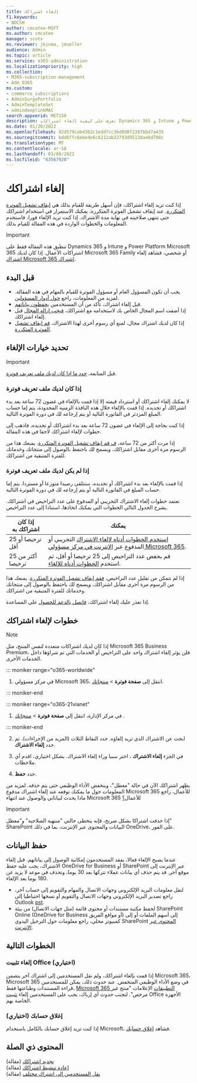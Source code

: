 ```yaml
---
title: إلغاء اشتراكك
f1.keywords:
- NOCSH
author: cmcatee-MSFT
ms.author: cmcatee
manager: scotv
ms.reviewer: jkinma, jmueller
audience: Admin
ms.topic: article
ms.service: o365-administration
ms.localizationpriority: high
ms.collection:
- M365-subscription-management
- Adm_O365
ms.custom:
- commerce_subscriptions
- AdminSurgePortfolio
- AdminTemplateSet
- admindeeplinkMAC
search.appverid: MET150
description: تعرف على كيفية إلغاء اشتراكات Dynamics 365 و Intune و Power Platform Microsoft 365 الإصدار التجريبي للأعمال أو الاشتراكات المدفوعة في مركز مسؤولي Microsoft 365.
ms.date: 01/20/2022
ms.openlocfilehash: 82d579cab43b2c1edd7cc3bd898f2397bbd7a435
ms.sourcegitcommit: bdd6ffc6ebe4e6cb212ab22793d9513dae6d798c
ms.translationtype: MT
ms.contentlocale: ar-SA
ms.lasthandoff: 03/08/2022
ms.locfileid: "63567920"
---
```

# <a name="cancel-your-subscription"></a>إلغاء اشتراكك

إذا كنت تريد إلغاء اشتراكك، فإن أسهل طريقة للقيام بذلك هي [إيقاف تشغيل الفوترة المتكررة](renew-your-subscription.md). عند إيقاف تشغيل الفوترة المتكررة، يمكنك الاستمرار في استخدام اشتراكك حتى تنتهي صلاحيته في نهاية مدة الاشتراك. إذا كنت تريد الإلغاء فورا، فاستخدم المعلومات والخطوات الواردة في هذه المقالة للقيام بذلك.

> [!IMPORTANT]
> تنطبق هذه المقالة فقط على Dynamics 365 و Intune و Power Platform Microsoft 365 اشتراكات الأعمال. إذا كان لديك Microsoft 365 Family أو شخصي، فشاهد إلغاء [اشتراك Microsoft 365 اشتراك](https://support.microsoft.com/office/cancel-a-microsoft-365-subscription-46e2634c-c64b-4c65-94b9-2cc9c960e91b?OCID=M365_DocsCancel_Link).

## <a name="before-you-begin"></a>قبل البدء

- يجب أن تكون المسؤول العام أو مسؤول الفوترة للقيام بالمهام في هذه المقالة. لمزيد من المعلومات، راجع [حول أدوار المسؤولين](../../admin/add-users/about-admin-roles.md).
- قبل إلغاء اشتراك، تأكد من أن المستخدمين [يحفظون بياناتهم](#save-your-data).
- إذا أضفت اسم المجال الخاص بك لاستخدامه مع اشتراكك، [فيجب إزالة المجال](../../admin/get-help-with-domains/remove-a-domain.md) قبل إلغاء اشتراكك.
- إذا كان لديك اشتراك مجال، لمنع أي رسوم أخرى لهذا الاشتراك، [قم إيقاف تشغيل الفوترة المتكررة](renew-your-subscription.md).

## <a name="determine-your-cancellation-options"></a>تحديد خيارات الإلغاء

> [!IMPORTANT]
> قبل المتابعة، [حدد ما إذا كان لديك ملف تعريف فوترة](../billing-and-payments/manage-billing-profiles.md#view-my-billing-profiles).

### <a name="if-you-have-a-billing-profile"></a>إذا كان لديك ملف تعريف فوترة

لا يمكنك إلغاء اشتراكك أو استرداد قيمته إلا إذا قمت بالإلغاء في غضون 72 ساعة بعد بدء اشتراكك أو تجديده. إذا قمت بالإلغاء خلال هذه النافذة الزمنية المحدودة، يتم إما حساب المبلغ المزدثر في الفاتورة التالية أو يتم إرجاعه لك في دورة الفوترة التالية.

إذا كنت بحاجة إلى الإلغاء في غضون 72 ساعة بعد بدء اشتراكك أو تجديده، فاذهب إلى [](#steps-to-cancel-your-subscription) خطوات لإلغاء اشتراكك لاحقا في هذه المقالة.

إذا مرت أكثر من 72 ساعة، [ف قم إيقاف تشغيل الفوترة المتكررة](renew-your-subscription.md). يمنعك هذا من الرسوم مرة أخرى مقابل اشتراكك، ويسمح لك باحتفظ بالوصول إلى منتجاتك وخدماتك للفترة المتبقية من اشتراكك.

### <a name="if-you-dont-have-a-billing-profile"></a>إذا لم يكن لديك ملف تعريف فوترة

إذا قمت بالإلغاء بعد بدء اشتراكك أو تجديده، ستتلقى رصيدا متوزعا أو مستردا. يتم إما حساب المبلغ في الفاتورة التالية أو يتم إرجاعه لك في دورة الفوترة التالية.

تعتمد خطوات إلغاء الاشتراك التجريبي أو المدفوع على عدد التراخيص في اشتراكك. يشرح الجدول التالي الخطوات التي يمكنك اتخاذها، استنادا إلى عدد التراخيص.

|إذا كان اشتراكك به  |يمكنك  |
|--------------|--------------|
|25 ترخيصا أو أقل  | [استخدم الخطوات أدناه لإلغاء الاشتراك](#steps-to-cancel-your-subscription) التجريبي أو المدفوع عبر <a href="https://go.microsoft.com/fwlink/p/?linkid=2024339" target="_blank">الإنترنت في مركز مسؤولي Microsoft 365</a>.        |
|أكثر من 25 ترخيصا   | قم بخفض عدد التراخيص إلى 25 ترخيصا أو أقل، ثم استخدم [الخطوات أدناه للإلغاء](#steps-to-cancel-your-subscription).      |

إذا لم تتمكن من تقليل عدد التراخيص، [فقم إيقاف تشغيل الفوترة المتكررة](renew-your-subscription.md). يمنعك هذا من الرسوم مرة أخرى مقابل اشتراكك، ويسمح لك باحتفظ بالوصول إلى منتجاتك وخدماتك للفترة المتبقية من اشتراكك.

إذا تعذر عليك إلغاء اشتراكك، [فاتصل بالدعم للحصول](../../admin/get-help-support.md) على المساعدة.

## <a name="steps-to-cancel-your-subscription"></a>خطوات لإلغاء اشتراكك

> [!NOTE]
> إذا كان لديك اشتراكات متعددة لنفس المنتج، مثل Microsoft 365 Business Premium، فلن يؤثر إلغاء اشتراك واحد على التراخيص أو الخدمات التي تم شراؤها داخل الخدمات الأخرى.

::: moniker range="o365-worldwide"

1. في مركز مسؤولي Microsoft 365، انتقل إلى **صفحة فوترة** \> <a href="https://go.microsoft.com/fwlink/p/?linkid=842054" target="_blank">منتجاتك</a>.

::: moniker-end

::: moniker range="o365-21vianet"

1. في مركز الإدارة، انتقل إلى **صفحة فوترة** \> <a href="https://go.microsoft.com/fwlink/p/?linkid=850626" target="_blank">منتجاتك</a> .

::: moniker-end

2. ابحث عن الاشتراك الذي تريد إلغاؤه. حدد النقاط الثلاث (المزيد من الإجراءات)، ثم حدد **إلغاء الاشتراك**.

3. في الجزء **إلغاء الاشتراك** ، اختر سببا وراء إلغاء الاشتراك. بشكل اختياري، اقدم أي ملاحظات.

4. حدد **حفظ**.

يظهر اشتراكك الآن في حالة "معطل"، وينخفض الأداء الوظيفي حتى يتم حذفه. لمزيد من المعلومات حول ما يمكنك توقعه عند إلغاء اشتراك مدفوع Microsoft 365 للأعمال، راجع ماذا يحدث لبياناتي والوصول عند انتهاء Microsoft 365 للأعمال[؟](what-if-my-subscription-expires.md)

> [!IMPORTANT]
> إذا حذفت اشتراكا بشكل صريح، فإنه يتخطى حالتي  "منتهية الصلاحية" و"معطل" SharePoint البيانات والمحتوى عبر الإنترنت، بما في ذلك OneDrive، على الفور.

## <a name="save-your-data"></a>حفظ البيانات

عندما يصبح الإلغاء فعالا، يفقد المستخدمون إمكانية الوصول إلى بياناتهم. قبل إلغاء الاشتراك، يجب عليه حفظ OneDrive for Business أو SharePoint عبر الإنترنت إلى موقع آخر. قد يتم حذف أي بيانات عملاء تتركها بعد 30 يوما، وتحذف في موعد لا يزيد عن 180 يوما بعد الإلغاء.

- لنقل معلومات البريد الإلكتروني وجهات الاتصال والمهام والتقويم إلى حساب آخر، راجع تصدير البريد الإلكتروني وجهات الاتصال والتقويم أو نسخها احتياطيا إلى Outlook [pst](https://support.microsoft.com/office/14252b52-3075-4e9b-be4e-ff9ef1068f91).
- لحفظ مكتبة مستندات أو محتوى قائمة (مثل جهات الاتصال) من بيئة SharePoint Online (OneDrive for Business أو مواقع الفريق) إلى أسهم الملفات أو إلى كمبيوتر محلي، راجع معلومات حول الترحيل اليدوي SharePoint [المحتوى عبر الإنترنت](/sharepoint/troubleshoot/migration-tool/content-manual-migration).

## <a name="next-steps"></a>الخطوات التالية

### <a name="uninstall-office-optional"></a>إلغاء تثبيت Office (اختياري)

إذا قمت بإلغاء اشتراكك، ولم نقل المستخدمين إلى [](move-users-different-subscription.md) اشتراك آخر يتضمن Microsoft 365، Microsoft 365 في وضع الأداء الوظيفي المنخفض. عند حدوث ذلك، يمكن للمستخدمين قراءة المستندات وطباعتها فقط، [Microsoft 365 التطبيقات](https://support.microsoft.com/office/0d23d3c0-c19c-4b2f-9845-5344fedc4380) الإعلامات "منتج غير مرخص". لتجنب حدوث أي إرباك، يجب على المستخدمين إلغاء [تثبيت](https://support.microsoft.com/office/9dd49b83-264a-477a-8fcc-2fdf5dbf61d8) Office الأجهزة الخاصة بهم.

### <a name="close-your-account-optional"></a>إغلاق حسابك (اختياري)

إذا كنت تريد إغلاق حسابك بالكامل باستخدام Microsoft، فشاهد [إغلاق حسابك](../close-your-account.md).

## <a name="related-content"></a>المحتوى ذي الصلة

[تجديد اشتراكك](renew-your-subscription.md) (مقالة)\
[إعادة تنشيط اشتراكك](reactivate-your-subscription.md) (مقالة)\
[نقل المستخدمين إلى اشتراك مختلف](move-users-different-subscription.md) (مقالة)
